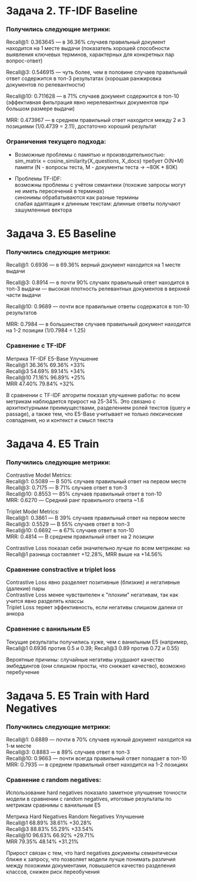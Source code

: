 # Задача 2. TF-IDF Baseline

### Получились следующие метрики:

Recall@1: 0.363645 — в 36.36% случаев правильный документ находится на 1 месте выдачи (показатель хорошей способности выявления ключевых терминов, характерных для конкретных пар вопрос-ответ)

Recall@3: 0.546915 — чуть более, чем в половине случаев правильный ответ содержится в топ-3 результатах (хорошая ранжировка документов по релевантности)

Recall@10: 0.711628 — в 71% случаев документ содержится в топ-10 (эффективная фильтрация явно нерелевантных документов при большом размере выдачи)

MRR: 0.473967 — в среднем правильный ответ находится между 2 и 3 позициями (1/0.4739 = 2.11), достаточно хороший результат

### Ограничения текущего подхода:

- Возможные проблемы с памятью и производительностью:  
  sim_matrix = cosine_similarity(X_questions, X_docs) требует O(N*M) памяти (N - вопросы теста, M - документы теста -> ~80K * 80K)

- Проблемы TF-IDF:  
  возможны проблемы с учётом семантики (похожие запросы могут не иметь пересечений в терминах)  
  синонимы обрабатываются как разные термины  
  слабая адаптация к длинным текстам: длинные ответы получают зашумленные вектора

# Задача 3. E5 Baseline

### Получились следующие метрики:

Recall@1: 0.6936 — в 69.36% верный документ находится на 1 месте выдачи

Recall@3: 0.8914 — в почти 90% случаях правильный ответ находится в топ-3 выдачи — высокая плотность релевантных документов в верхней части выдачи

Recall@10: 0.9689 — почти все правильные ответы содержатся в топ-10 результатов

MRR: 0.7984 — в большинстве случаев правильный документ находится на 1-2 позиции (1/0.7984 = 1.25)

### Сравнение с TF-IDF

Метрика TF-IDF E5-Base Улучшение  
Recall@1 36.36% 69.36% +33%  
Recall@3 54.69% 89.14% +34%  
Recall@10 71.16% 96.89% +25%  
MRR 47.40% 79.84% +32%

В сравнении с TF-IDF алгоритм показал улучшение работы: по всем метрикам наблюдается прирост на 25-34%. Это связано с архитектурными преимуществами, разделением ролей текстов (query и passage), а также тем, что E5-Base учитывает не только лексические совпадения, но и контекст и смысл текста

# Задача 4. E5 Train

### Получились следующие метрики:

Contrastive Model Metrics:  
Recall@1: 0.5089 — В 50% случаев правильный ответ на первом месте  
Recall@3: 0.7175 — В 71% случаев ответ в топ-3  
Recall@10: 0.8553 — 85% случаев правильный ответ в топ-10  
MRR: 0.6270 — Средний ранг правильного ответа ~1.6

Triplet Model Metrics:  
Recall@1: 0.3861 — В 39% случаев правильный ответ на первом месте  
Recall@3: 0.5529 — В 55% случаев ответ в топ-3  
Recall@10: 0.6692 — в 67% случаев ответ в топ-10  
MRR: 0.4814 — В среднем правильный ответ на 2 позиции

Contrastive Loss показал себя значительно лучше по всем метрикам: на Recall@1 разница составляет +12.28%, MRR выше на +14.56%

### Сравнение constractive и triplet loss

Contrastive Loss явно разделяет позитивные (близкие) и негативные (далекие) пары  
Contrastive Loss менее чувствителен к "плохим" негативам, так как учится явно разделять классы  
Triplet Loss теряет эффективность, если негативы слишком далеки от анкора

### Сравнение с ванильным E5

Текущие результаты получились хуже, чем с ванильным E5 (например, Recall@1 0.6936 против 0.5 и 0.39; Recall@3 0.89 против 0.72 и 0.55)

Вероятные причины: случайные негативы ухудшают качество эмбеддингов (они слишком просты, что снижает качество), возможно перебучение

# Задача 5. E5 Train with Hard Negatives

### Получились следующие метрики:

Recall@1: 0.6889 — почти в 70% случаев нужный документ находится на 1-м месте  
Recall@3: 0.8883 — в 89% случаев ответ в топ-3  
Recall@10: 0.9663 — почти всегда правильный ответ попадает в топ-10  
MRR: 0.7935 — в среднем правильный ответ находится на 1-2 позициях

### Сравнение с random negatives:

Использование hard negatives показало заметное улучшение точности модели в сравнении с random negatives, итоговые результаты по метрикам сравнимы с ванильным E5

Метрика Hard Negatives Random Negatives Улучшение  
Recall@1 68.89% 38.61% +30.28%  
Recall@3 88.83% 55.29% +33.54%  
Recall@10 96.63% 66.92% +29.71%  
MRR 79.35% 48.14% +31.21%

Прирост связан с тем, что hard negatives документы семантически ближе к запросу, что позволяет модели лучше понимать различия между похожими документами, повышается качество разделения классов, снижен риск переобучения
